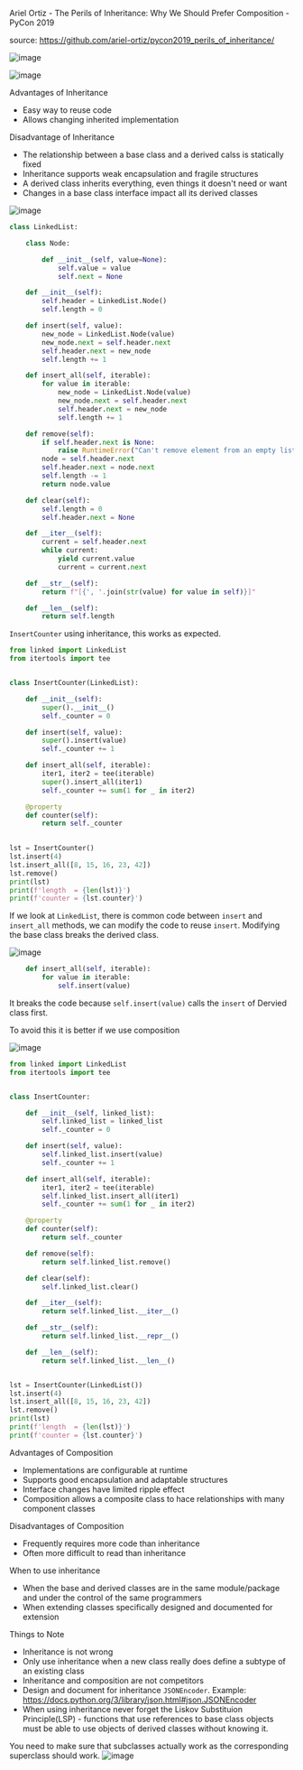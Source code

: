 Ariel Ortiz - The Perils of Inheritance: Why We Should Prefer Composition - PyCon 2019

source: https://github.com/ariel-ortiz/pycon2019_perils_of_inheritance/

![image](https://user-images.githubusercontent.com/19663316/140602276-85f33608-d8a8-4b29-b00b-270e4473f91e.png)

![image](https://user-images.githubusercontent.com/19663316/140602282-2f2068b4-567a-416b-bb27-0c28bbe2f9b6.png)

Advantages of Inheritance
* Easy way to reuse code
* Allows changing inherited implementation

Disadvantage of Inheritance
* The relationship between a base class and a derived calss is statically fixed
* Inheritance supports weak encapsulation and fragile structures
* A derived class inherits everything, even things it doesn't need or want
* Changes in a base class interface impact all its derived classes

![image](https://user-images.githubusercontent.com/19663316/140602572-1550481a-52da-4d56-9d71-691be7ae61d9.png)

```python
class LinkedList:

    class Node:

        def __init__(self, value=None):
            self.value = value
            self.next = None

    def __init__(self):
        self.header = LinkedList.Node()
        self.length = 0

    def insert(self, value):
        new_node = LinkedList.Node(value)
        new_node.next = self.header.next
        self.header.next = new_node
        self.length += 1

    def insert_all(self, iterable):
        for value in iterable:
            new_node = LinkedList.Node(value)
            new_node.next = self.header.next
            self.header.next = new_node
            self.length += 1

    def remove(self):
        if self.header.next is None:
            raise RuntimeError("Can't remove element from an empty list.")
        node = self.header.next
        self.header.next = node.next
        self.length -= 1
        return node.value

    def clear(self):
        self.length = 0
        self.header.next = None

    def __iter__(self):
        current = self.header.next
        while current:
            yield current.value
            current = current.next

    def __str__(self):
        return f"[{', '.join(str(value) for value in self)}]"

    def __len__(self):
        return self.length
```

`InsertCounter` using inheritance, this works as expected.

```python
from linked import LinkedList
from itertools import tee


class InsertCounter(LinkedList):

    def __init__(self):
        super().__init__()
        self._counter = 0

    def insert(self, value):
        super().insert(value)
        self._counter += 1

    def insert_all(self, iterable):
        iter1, iter2 = tee(iterable)
        super().insert_all(iter1)
        self._counter += sum(1 for _ in iter2)

    @property
    def counter(self):
        return self._counter
	

lst = InsertCounter()
lst.insert(4)
lst.insert_all([8, 15, 16, 23, 42])
lst.remove()
print(lst)
print(f'length  = {len(lst)}')
print(f'counter = {lst.counter}')
```


If we look at `LinkedList`, there is common code between `insert` and `insert_all` methods, we can modify the code to reuse `insert`. Modifying the base class breaks the derived class.

![image](https://user-images.githubusercontent.com/19663316/140602427-30bee154-c143-442d-bd19-8befd97ea104.png)

```python
    def insert_all(self, iterable):
        for value in iterable:
            self.insert(value)
```

It breaks the code because `self.insert(value)` calls the `insert` of Dervied class first.


To avoid this it is better if we use composition

![image](https://user-images.githubusercontent.com/19663316/140602589-3c853369-b566-4a04-aeef-890c9054a5cc.png)


```python
from linked import LinkedList
from itertools import tee


class InsertCounter:

    def __init__(self, linked_list):
        self.linked_list = linked_list
        self._counter = 0

    def insert(self, value):
        self.linked_list.insert(value)
        self._counter += 1

    def insert_all(self, iterable):
        iter1, iter2 = tee(iterable)
        self.linked_list.insert_all(iter1)
        self._counter += sum(1 for _ in iter2)

    @property
    def counter(self):
        return self._counter

    def remove(self):
        return self.linked_list.remove()

    def clear(self):
        self.linked_list.clear()

    def __iter__(self):
        return self.linked_list.__iter__()

    def __str__(self):
        return self.linked_list.__repr__()

    def __len__(self):
        return self.linked_list.__len__()


lst = InsertCounter(LinkedList())
lst.insert(4)
lst.insert_all([8, 15, 16, 23, 42])
lst.remove()
print(lst)
print(f'length  = {len(lst)}')
print(f'counter = {lst.counter}')
```

Advantages of Composition
* Implementations are configurable at runtime
* Supports good encapsulation and adaptable structures
* Interface changes have limited ripple effect
* Composition allows a composite class to hace relationships with many component classes

Disadvantages of Composition
* Frequently requires more code than inheritance
* Often more difficult to read than inheritance


When to use inheritance
* When the base and derived classes are in the same module/package and under the control of the same programmers
* When extending classes specifically designed and documented for extension


Things to Note
* Inheritance is not wrong
* Only use inheritance when a new class really does define a subtype of an existing class
* Inheritance and composition are not competitors
* Design and document for inheritance `JSONEncoder`. Example: https://docs.python.org/3/library/json.html#json.JSONEncoder
* When using inheritance never forget the Liskov Substituion Principle(LSP) - functions that use references to base class objects must be able to use objects of derived classes without knowing it.

You need to make sure that subclasses actually work as the corresponding superclass should work.
![image](https://user-images.githubusercontent.com/19663316/140602782-0e007bfc-0924-432d-ade9-9ac010e38209.png)
